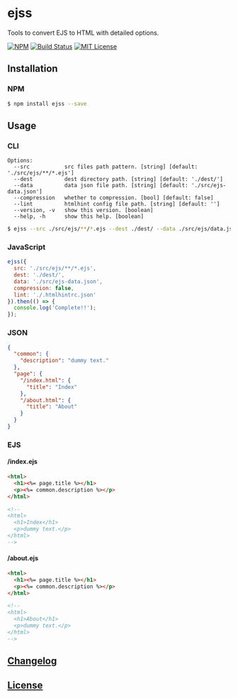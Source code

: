 # ejss

Tools to convert EJS to HTML with detailed options.

[![NPM](https://nodei.co/npm/ejss.png)](https://nodei.co/npm/ejss/)
[![Build Status](https://travis-ci.org/isaxxx/ejss.svg?branch=master)](https://travis-ci.org/isaxxx/ejss)
[![MIT License](http://img.shields.io/badge/license-MIT-blue.svg?style=flat)](LICENSE)

## Installation

### NPM

```bash
$ npm install ejss --save
```

## Usage

### CLI

```
Options:
  --src           src files path pattern. [string] [default: './src/ejs/**/*.ejs']
  --dest          dest directory path. [string] [default: './dest/']
  --data          data json file path. [string] [default: './src/ejs-data.json']
  --compression   whether to compression. [bool] [default: false]
  --lint          htmlhint config file path. [string] [default: '']
  --version, -v   show this version. [boolean]
  --help, -h      show this help. [boolean]
```

```bash
$ ejss --src ./src/ejs/**/*.ejs --dest ./dest/ --data ./src/ejs/data.json --compression true
```

### JavaScript

```js
ejss({
  src: './src/ejs/**/*.ejs',
  dest: './dest/',
  data: './src/ejs-data.json',
  compression: false,
  lint: './.htmlhintrc.json'
}).then(() => {
  console.log('Complete!!');
});
```

### JSON

```json
{
  "common": {
    "description": "dummy text."
  },
  "page": {
    "/index.html": {
      "title": "Index"
    },
    "/about.html": {
      "title": "About"
    }
  }
}
```

### EJS

#### /index.ejs

```html
<html>
  <h1><%= page.title %></h1>
  <p><%= common.description %></p>
</html>

<!--
<html>
  <h1>Index</h1>
  <p>dummy text.</p>
</html>
-->
```

#### /about.ejs

```html
<html>
  <h1><%= page.title %></h1>
  <p><%= common.description %></p>
</html>

<!--
<html>
  <h1>About</h1>
  <p>dummy text.</p>
</html>
-->
```

## [Changelog](CHANGELOG.md)

## [License](LICENSE)
